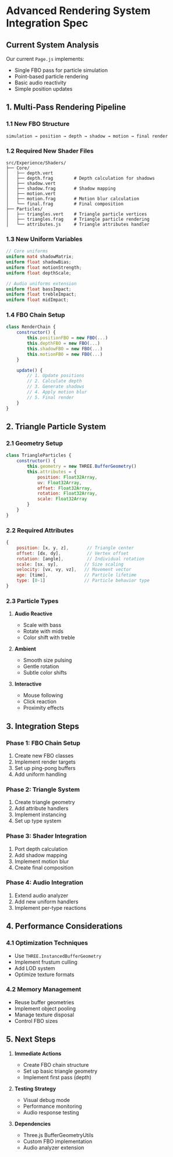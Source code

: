 # Advanced Rendering System Integration Spec

## Current System Analysis
Our current `Page.js` implements:
- Single FBO pass for particle simulation
- Point-based particle rendering
- Basic audio reactivity
- Simple position updates

## 1. Multi-Pass Rendering Pipeline

### 1.1 New FBO Structure
```
simulation → position → depth → shadow → motion → final render
```

### 1.2 Required New Shader Files
```
src/Experience/Shaders/
├── Core/
│   ├── depth.vert
│   ├── depth.frag        # Depth calculation for shadows
│   ├── shadow.vert
│   ├── shadow.frag       # Shadow mapping
│   ├── motion.vert
│   ├── motion.frag       # Motion blur calculation
│   └── final.frag        # Final composition
├── Particles/
│   ├── triangles.vert    # Triangle particle vertices
│   ├── triangles.frag    # Triangle particle rendering
│   └── attributes.js     # Triangle attributes handler
```

### 1.3 New Uniform Variables
```glsl
// Core uniforms
uniform mat4 shadowMatrix;
uniform float shadowBias;
uniform float motionStrength;
uniform float depthScale;

// Audio uniforms extension
uniform float bassImpact;
uniform float trebleImpact;
uniform float midImpact;
```

### 1.4 FBO Chain Setup
```javascript
class RenderChain {
    constructor() {
        this.positionFBO = new FBO(...)
        this.depthFBO = new FBO(...)
        this.shadowFBO = new FBO(...)
        this.motionFBO = new FBO(...)
    }

    update() {
        // 1. Update positions
        // 2. Calculate depth
        // 3. Generate shadows
        // 4. Apply motion blur
        // 5. Final render
    }
}
```

## 2. Triangle Particle System

### 2.1 Geometry Setup
```javascript
class TriangleParticles {
    constructor() {
        this.geometry = new THREE.BufferGeometry()
        this.attributes = {
            position: Float32Array,
            uv: Float32Array,
            offset: Float32Array,
            rotation: Float32Array,
            scale: Float32Array
        }
    }
}
```

### 2.2 Required Attributes
```javascript
{
    position: [x, y, z],       // Triangle center
    offset: [dx, dy],          // Vertex offset
    rotation: [angle],         // Individual rotation
    scale: [sx, sy],          // Size scaling
    velocity: [vx, vy, vz],   // Movement vector
    age: [time],              // Particle lifetime
    type: [0-1]               // Particle behavior type
}
```

### 2.3 Particle Types
1. **Audio Reactive**
   - Scale with bass
   - Rotate with mids
   - Color shift with treble

2. **Ambient**
   - Smooth size pulsing
   - Gentle rotation
   - Subtle color shifts

3. **Interactive**
   - Mouse following
   - Click reaction
   - Proximity effects

## 3. Integration Steps

### Phase 1: FBO Chain Setup
1. Create new FBO classes
2. Implement render targets
3. Set up ping-pong buffers
4. Add uniform handling

### Phase 2: Triangle System
1. Create triangle geometry
2. Add attribute handlers
3. Implement instancing
4. Set up type system

### Phase 3: Shader Integration
1. Port depth calculation
2. Add shadow mapping
3. Implement motion blur
4. Create final composition

### Phase 4: Audio Integration
1. Extend audio analyzer
2. Add new uniform handlers
3. Implement per-type reactions

## 4. Performance Considerations

### 4.1 Optimization Techniques
- Use `THREE.InstancedBufferGeometry`
- Implement frustum culling
- Add LOD system
- Optimize texture formats

### 4.2 Memory Management
- Reuse buffer geometries
- Implement object pooling
- Manage texture disposal
- Control FBO sizes

## 5. Next Steps

1. **Immediate Actions**
   - Create FBO chain structure
   - Set up basic triangle geometry
   - Implement first pass (depth)

2. **Testing Strategy**
   - Visual debug mode
   - Performance monitoring
   - Audio response testing

3. **Dependencies**
   - Three.js BufferGeometryUtils
   - Custom FBO implementation
   - Audio analyzer extension
